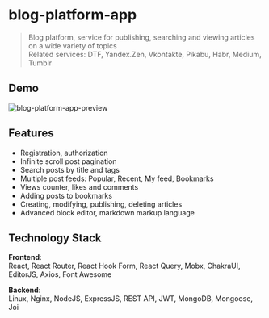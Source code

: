 # blog-platform-app

> Blog platform, service for publishing, searching and viewing articles on a wide variety of topics  
> Related services: DTF, Yandex.Zen, Vkontakte, Pikabu, Habr, Medium, Tumblr

## Demo
<!-- [TODO] Vercel, Netlify, Heroku -->
![blog-platform-app-preview](https://github.com/ngrink/blog-platform-app/assets/47951318/95dd2dd0-3273-4cd3-bc2b-04777ee22aa3)

## Features
- Registration, authorization
- Infinite scroll post pagination
- Search posts by title and tags
- Multiple post feeds: Popular, Recent, My feed, Bookmarks
- Views counter, likes and comments
- Adding posts to bookmarks
- Creating, modifying, publishing, deleting articles
- Advanced block editor, markdown markup language

<!-- 
- [TODO] Для ленты популярное указание диапазона времени
- [TODO] Добавление и изменение тегов у поста (с подсказками)
- [TODO] Добавление превью и изображений к посту
- [TODO] Страницы авторов со списком публикаций и информацией о нем
- [TODO] Счетчик подписок и возможность подписаться 
- [TODO] Настройки профиля пользователя 
- [TODO] Переключение темы: светлая, темная
-->

## Technology Stack
**Frontend**:  
React, React Router, React Hook Form, React Query, Mobx, ChakraUI, EditorJS, Axios, Font Awesome

**Backend**:  
Linux, Nginx, NodeJS, ExpressJS, REST API, JWT, MongoDB, Mongoose, Joi

<!-- ## Architecture -->

<!-- ## Installation -->
